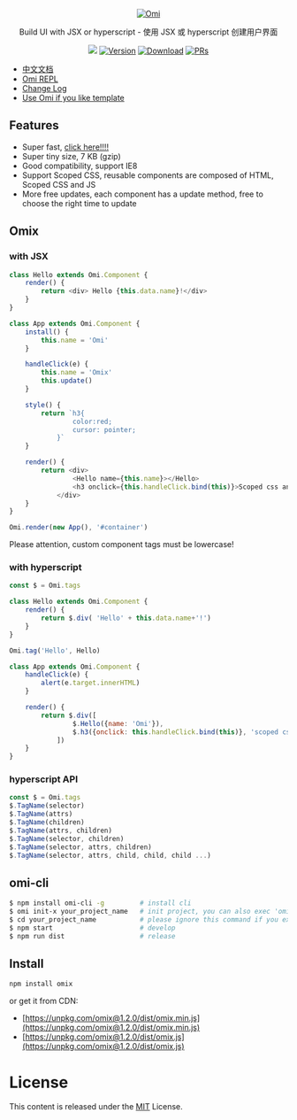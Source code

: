 <p align="center">
  <a href="##Omix"><img src="http://images2017.cnblogs.com/blog/105416/201708/105416-20170807145434955-1872305404.png" alt="Omi"></a>
</p>
<p align="center">
Build UI with JSX or hyperscript - 使用 JSX 或 hyperscript 创建用户界面
</p>
<p align="center">
  <a href="https://travis-ci.org/AlloyTeam/omix"><img src="https://travis-ci.org/AlloyTeam/omix.svg"></a>
  <a href="https://www.npmjs.com/package/omix"><img src="https://img.shields.io/npm/v/omix.svg" alt="Version"></a>
  <a href="https://www.npmjs.com/package/omix"><img src="https://img.shields.io/npm/dm/omix.svg" alt="Download"></a>
  <a href="CONTRIBUTING.md"><img src="https://img.shields.io/badge/PRs-welcome-brightgreen.svg" alt="PRs"></a>
</p>


* [中文文档](./docs/README.md)
* [Omi REPL](https://alloyteam.github.io/omix/repl/)
* [Change Log](https://github.com/AlloyTeam/omix/blob/master/change-log.md)
* [Use Omi if you like template](https://github.com/AlloyTeam/omi)

## Features

* Super fast, [click here!!!!](https://alloyteam.github.io/omix/example/perfs)
* Super tiny size, 7 KB (gzip)
* Good compatibility, support IE8
* Support Scoped CSS, reusable components are composed of HTML, Scoped CSS and JS
* More free updates, each component has a update method, free to choose the right time to update

## Omix 

### with JSX

``` js
class Hello extends Omi.Component {
    render() {
        return <div> Hello {this.data.name}!</div>
    }
}

class App extends Omi.Component {
    install() {
        this.name = 'Omi'
    }

    handleClick(e) {
        this.name = 'Omix' 
        this.update()
    }

    style() {
        return `h3{
	            color:red;
	            cursor: pointer;
	        }`
    }

    render() {
        return <div>
	            <Hello name={this.name}></Hello>
	            <h3 onclick={this.handleClick.bind(this)}>Scoped css and event test! click me!</h3>
	        </div>
    }
}

Omi.render(new App(), '#container')
```

Please attention, custom component tags must be lowercase!

### with hyperscript

``` js
const $ = Omi.tags

class Hello extends Omi.Component {
    render() {
        return $.div( 'Hello' + this.data.name+'!')
    }
}

Omi.tag('Hello', Hello)

class App extends Omi.Component {
    handleClick(e) {
        alert(e.target.innerHTML)
    }

    render() {
        return $.div([
	            $.Hello({name: 'Omi'}),
	            $.h3({onclick: this.handleClick.bind(this)}, 'scoped css and event test! click me!')
	        ])
    }
}
```

### hyperscript API

```js
const $ = Omi.tags
$.TagName(selector)
$.TagName(attrs)
$.TagName(children)
$.TagName(attrs, children)
$.TagName(selector, children)
$.TagName(selector, attrs, children)
$.TagName(selector, attrs, child, child, child ...)
```

## omi-cli

```bash
$ npm install omi-cli -g         # install cli
$ omi init-x your_project_name   # init project, you can also exec 'omi init-x' in an empty folder
$ cd your_project_name           # please ignore this command if you executed 'omi init' in an empty folder
$ npm start                      # develop
$ npm run dist                   # release
```

## Install

``` bash
npm install omix
```

or get it from CDN:

* [https://unpkg.com/omix@1.2.0/dist/omix.min.js](https://unpkg.com/omix@1.2.0/dist/omix.min.js)
* [https://unpkg.com/omix@1.2.0/dist/omix.js](https://unpkg.com/omix@1.2.0/dist/omix.js)

# License
This content is released under the [MIT](http://opensource.org/licenses/MIT) License.
